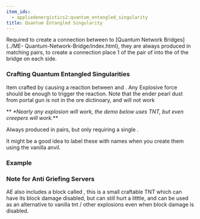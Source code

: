 ```yaml
---
item_ids:
  - appliedenergistics2:quantum_entangled_singularity
title: Quantum Entangled Singularity
---
```


Required to create a connection between to [Quantum Network Bridges](../ME-
Quantum-Network-Bridge/index.html), they are always produced in matching
pairs, to create a connection place 1 of the pair of <ItemLink
id="appliedenergistics2:quantum_entangled_singularity"/> into the
<ItemLink id="appliedenergistics2:quantum_link"/> of
the bridge on each side.

### Crafting Quantum Entangled Singularities



Item crafted by causing a reaction between <ItemLink
id="appliedenergistics2:ender_dust"/> and <ItemLink
id="appliedenergistics2:singularity"/>. Any Explosive force should
be enough to trigger the reaction. Note that the ender pearl dust from portal
gun is not in the ore dictinoary, and will not work



 ** _*Nearly any explosion will work, the demo below uses TNT, but even
creepers will work._**



Always produced in pairs, but only requiring a single <ItemLink
id="appliedenergistics2:singularity"/>.



It might be a good idea to label these with names when you create them using
the vanilla anvil.



### Example





### Note for Anti Griefing Servers



AE also includes a block called <ItemLink
id="appliedenergistics2:tiny_tnt"/>, this is a small craftable TNT
which can have its block damage disabled, but can still hurt a litttle, and
can be used as an alternative to vanilla tnt / other explosions even when
block damage is disabled.
